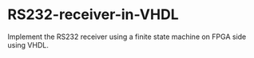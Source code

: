 # RS232-receiver-in-VHDL
Implement the RS232 receiver using a finite state machine on FPGA side using VHDL.
